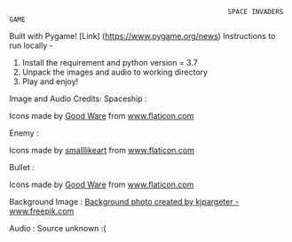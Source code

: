                                                            SPACE INVADERS GAME

Built with Pygame!
[Link]
(https://www.pygame.org/news)
Instructions to run locally -
1. Install the requirement and python version = 3.7
2. Unpack the images and audio to working directory
3. Play and enjoy!

Image and Audio Credits:
Spaceship :<div>Icons made by <a href="https://www.flaticon.com/authors/good-ware" title="Good Ware">Good Ware</a> from <a href="https://www.flaticon.com/" title="Flaticon">www.flaticon.com</a></div>

Enemy : <div>Icons made by <a href="https://www.flaticon.com/authors/smalllikeart" title="smalllikeart">smalllikeart</a> from <a href="https://www.flaticon.com/" title="Flaticon">www.flaticon.com</a></div>

Bullet :<div>Icons made by <a href="https://www.flaticon.com/authors/good-ware" title="Good Ware">Good Ware</a> from <a href="https://www.flaticon.com/" title="Flaticon">www.flaticon.com</a></div>

Background Image : <a href="https://www.freepik.com/photos/background">Background photo created by kjpargeter - www.freepik.com</a>

Audio : Source unknown :(

